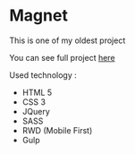 # Magnet

This is one of my oldest project

You can see full project [here](https://ecstatic-yalow-8dad2e.netlify.com)

Used technology :
- HTML 5
- CSS 3
- JQuery
- SASS
- RWD (Mobile First)
- Gulp
